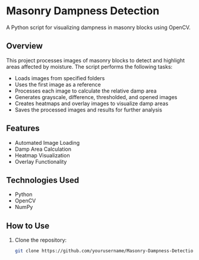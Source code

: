 # Masonry Dampness Detection

A Python script for visualizing dampness in masonry blocks using OpenCV.

## Overview

This project processes images of masonry blocks to detect and highlight areas affected by moisture. The script performs the following tasks:
- Loads images from specified folders
- Uses the first image as a reference
- Processes each image to calculate the relative damp area
- Generates grayscale, difference, thresholded, and opened images
- Creates heatmaps and overlay images to visualize damp areas
- Saves the processed images and results for further analysis

## Features

- Automated Image Loading
- Damp Area Calculation
- Heatmap Visualization
- Overlay Functionality

## Technologies Used

- Python
- OpenCV
- NumPy

## How to Use

1. Clone the repository:
   ```sh
   git clone https://github.com/yourusername/Masonry-Dampness-Detection.git

